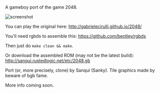 A gameboy port of the game 2048.

![screenshot](http://sanqui.rustedlogic.net/etc/2048-gb-screenshot.png)

You can play the original here: http://gabrielecirulli.github.io/2048/

You'll need rgbds to assemble this: https://github.com/bentley/rgbds

Then just do `make clean && make`.

Or download the assembled ROM (may not be the latest build):
http://sanqui.rustedlogic.net/etc/2048.gb

Port (or, more precisely, clone) by Sanqui (Sanky).
Tile graphics made by beware of bgb fame.

More info coming soon.
